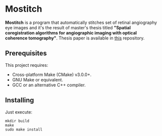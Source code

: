 # Mostitch

**Mostitch** is a program that automatically stitches set of retinal angiography eye images and it's the result of master's thesis titled **"Spatial coregistration algorithms for angiographic imaging with optical coherence tomography"**. Thesis paper is available in [this](https://github.com/aleksandergrzyb/masters-thesis) repository.
 
## Prerequisites

This project requires:

- Cross-platform Make (CMake) v3.0.0+.
- GNU Make or equivalent.
- GCC or an alternative C++ compiler.

## Installing 

Just execute:

```
mkdir build
make
sudo make install
```
